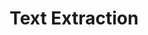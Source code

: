 ---
# Page settings
layout: homepage
keywords: nostr

# Hero section
title: Text Extraction
buttons:
    - content: Back
      url: '/'
      external_url: false

# Grid navigation
grid_navigation:
    - title: Text Extraction
      excerpt: "Kind 5000"
      cta: View
      url: '/kinds/5000'
    - title: Text Summarization
      excerpt: "Kind 5001"
      cta: View
      url: '/kinds/5001'
    - title: Text Translation
      excerpt: "Kind 5002"
      cta: View
      url: '/kinds/5002'
    - title: Text Generation
      excerpt: "Kind 5050"
      cta: View
      url: '/kinds/5050'
---